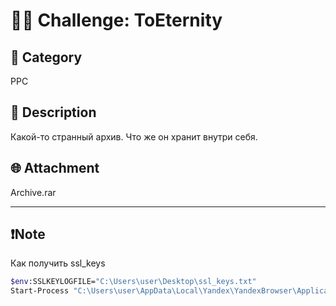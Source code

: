 # 🕵️‍♂️ Challenge: ToEternity

## 📂 Category
PPC

## 🧠 Description
Какой-то странный архив. Что же он хранит внутри себя.

## 🌐 Attachment
Archive.rar

---
## ❗Note
Как получить ssl_keys
```bash
$env:SSLKEYLOGFILE="C:\Users\user\Desktop\ssl_keys.txt"
Start-Process "C:\Users\user\AppData\Local\Yandex\YandexBrowser\Application\browser.exe"
```
